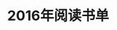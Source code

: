 ---
layout: book
title: 2016年阅读书单
category: 读书
keywords: 阅读,书单,2016
books: 
    - title: 数据结构与算法(Java语言版)
      status: 在读
      author: (美) Adam Drozdek著;周翔
      publisher: 机械工业出版社
      language: 中文
      link: http://book.douban.com/subject/1125748/         
      cover: http://img3.douban.com/lpic/s9822871.jpg
      description: 
    
    - title: 大型网站技术架构
      status: 在读
      author: 李智慧
      publisher: 电子工业出版社
      language: 中文
      link: http://book.douban.com/subject/25723064/
      cover: http://img3.douban.com/lpic/s27250675.jpg
      description: 

    - title: 大型网站系统与Java中间件开发实践
      status: 未读
      author: 曾宪杰
      publisher: 电子工业出版社
      language: 中文
      link: http://book.douban.com/subject/25867042/
      cover: http://img3.douban.com/lpic/s27260431.jpg
      description: 
    
    - title: 黑客与画家
      status: 已读
      author: Paul Graham
      publisher: 人民邮电出版社
      language: 中文
      link: https://book.douban.com/subject/25724948/
      cover: https://img3.doubanio.com/lpic/s27043406.jpg
      description: 感觉，不明觉厉。比较适合创业者看看，一些感受和一些故事，另外还有一些规则

    - title: 1Q84
      status: 在读
      author: 村上春樹
      publisher: 時報文化
      language: 中文
      link: https://book.douban.com/subject/4047637/
      cover: https://img1.doubanio.com/lpic/s4036077.jpg
      description: 
---
